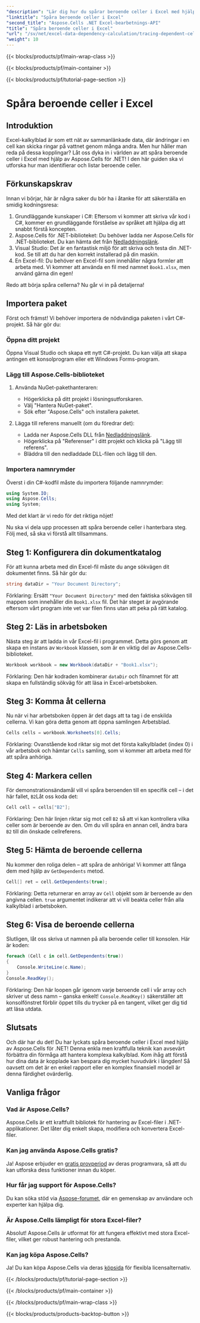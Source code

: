 ```yaml
---
"description": "Lär dig hur du spårar beroende celler i Excel med hjälp av Aspose.Cells för .NET med den här lättförståeliga handledningen."
"linktitle": "Spåra beroende celler i Excel"
"second_title": "Aspose.Cells .NET Excel-bearbetnings-API"
"title": "Spåra beroende celler i Excel"
"url": "/sv/net/excel-data-dependency-calculation/tracing-dependent-cells-in-excel/"
"weight": 10
---
```


{{< blocks/products/pf/main-wrap-class >}}

{{< blocks/products/pf/main-container >}}

{{< blocks/products/pf/tutorial-page-section >}}

# Spåra beroende celler i Excel

## Introduktion

Excel-kalkylblad är som ett nät av sammanlänkade data, där ändringar i en cell kan skicka ringar på vattnet genom många andra. Men hur håller man reda på dessa kopplingar? Låt oss dyka in i världen av att spåra beroende celler i Excel med hjälp av Aspose.Cells för .NET! I den här guiden ska vi utforska hur man identifierar och listar beroende celler. 

## Förkunskapskrav

Innan vi börjar, här är några saker du bör ha i åtanke för att säkerställa en smidig kodningsresa:

1. Grundläggande kunskaper i C#: Eftersom vi kommer att skriva vår kod i C#, kommer en grundläggande förståelse av språket att hjälpa dig att snabbt förstå koncepten.
2. Aspose.Cells för .NET-biblioteket: Du behöver ladda ner Aspose.Cells för .NET-biblioteket. Du kan hämta det från [Nedladdningslänk](https://releases.aspose.com/cells/net/).
3. Visual Studio: Det är en fantastisk miljö för att skriva och testa din .NET-kod. Se till att du har den korrekt installerad på din maskin. 
4. En Excel-fil: Du behöver en Excel-fil som innehåller några formler att arbeta med. Vi kommer att använda en fil med namnet `Book1.xlsx`, men använd gärna din egen!

Redo att börja spåra cellerna? Nu går vi in på detaljerna!

## Importera paket

Först och främst! Vi behöver importera de nödvändiga paketen i vårt C#-projekt. Så här gör du:

### Öppna ditt projekt

Öppna Visual Studio och skapa ett nytt C#-projekt. Du kan välja att skapa antingen ett konsolprogram eller ett Windows Forms-program.

### Lägg till Aspose.Cells-biblioteket

1. Använda NuGet-pakethanteraren: 
   - Högerklicka på ditt projekt i lösningsutforskaren.
   - Välj "Hantera NuGet-paket".
   - Sök efter "Aspose.Cells" och installera paketet.

2. Lägga till referens manuellt (om du föredrar det): 
   - Ladda ner Aspose.Cells DLL från [Nedladdningslänk](https://releases.aspose.com/cells/net/).
   - Högerklicka på "Referenser" i ditt projekt och klicka på "Lägg till referens".
   - Bläddra till den nedladdade DLL-filen och lägg till den.

### Importera namnrymder

Överst i din C#-kodfil måste du importera följande namnrymder:

```csharp
using System.IO;
using Aspose.Cells;
using System;
```

Med det klart är vi redo för det riktiga nöjet!

Nu ska vi dela upp processen att spåra beroende celler i hanterbara steg. Följ med, så ska vi förstå allt tillsammans.

## Steg 1: Konfigurera din dokumentkatalog

För att kunna arbeta med din Excel-fil måste du ange sökvägen dit dokumentet finns. Så här gör du:

```csharp
string dataDir = "Your Document Directory";
```

Förklaring: Ersätt `"Your Document Directory"` med den faktiska sökvägen till mappen som innehåller din `Book1.xlsx` fil. Det här steget är avgörande eftersom vårt program inte vet var filen finns utan att peka på rätt katalog.

## Steg 2: Läs in arbetsboken

Nästa steg är att ladda in vår Excel-fil i programmet. Detta görs genom att skapa en instans av `Workbook` klassen, som är en viktig del av Aspose.Cells-biblioteket.

```csharp
Workbook workbook = new Workbook(dataDir + "Book1.xlsx");
```

Förklaring: Den här kodraden kombinerar `dataDir` och filnamnet för att skapa en fullständig sökväg för att läsa in Excel-arbetsboken. 

## Steg 3: Komma åt cellerna

Nu när vi har arbetsboken öppen är det dags att ta tag i de enskilda cellerna. Vi kan göra detta genom att öppna samlingen Arbetsblad.

```csharp
Cells cells = workbook.Worksheets[0].Cells;
```

Förklaring: Ovanstående kod riktar sig mot det första kalkylbladet (index 0) i vår arbetsbok och hämtar `Cells` samling, som vi kommer att arbeta med för att spåra anhöriga.

## Steg 4: Markera cellen

För demonstrationsändamål vill vi spåra beroenden till en specifik cell – i det här fallet, `B2`Låt oss koda det:

```csharp
Cell cell = cells["B2"];
```

Förklaring: Den här linjen riktar sig mot cell `B2` så att vi kan kontrollera vilka celler som är beroende av den. Om du vill spåra en annan cell, ändra bara `B2` till din önskade cellreferens. 

## Steg 5: Hämta de beroende cellerna

Nu kommer den roliga delen – att spåra de anhöriga! Vi kommer att fånga dem med hjälp av `GetDependents` metod.

```csharp
Cell[] ret = cell.GetDependents(true);
```

Förklaring: Detta returnerar en array av `Cell` objekt som är beroende av den angivna cellen. `true` argumentet indikerar att vi vill beakta celler från alla kalkylblad i arbetsboken.

## Steg 6: Visa de beroende cellerna

Slutligen, låt oss skriva ut namnen på alla beroende celler till konsolen. Här är koden:

```csharp
foreach (Cell c in cell.GetDependents(true))
{
    Console.WriteLine(c.Name);
}
Console.ReadKey();
```

Förklaring: Den här loopen går igenom varje beroende cell i vår array och skriver ut dess namn – ganska enkelt! `Console.ReadKey()` säkerställer att konsolfönstret förblir öppet tills du trycker på en tangent, vilket ger dig tid att läsa utdata.

## Slutsats

Och där har du det! Du har lyckats spåra beroende celler i Excel med hjälp av Aspose.Cells för .NET! Denna enkla men kraftfulla teknik kan avsevärt förbättra din förmåga att hantera komplexa kalkylblad. Kom ihåg att förstå hur dina data är kopplade kan bespara dig mycket huvudvärk i längden! Så oavsett om det är en enkel rapport eller en komplex finansiell modell är denna färdighet ovärderlig.

## Vanliga frågor

### Vad är Aspose.Cells?
Aspose.Cells är ett kraftfullt bibliotek för hantering av Excel-filer i .NET-applikationer. Det låter dig enkelt skapa, modifiera och konvertera Excel-filer.

### Kan jag använda Aspose.Cells gratis?
Ja! Aspose erbjuder en [gratis provperiod](https://releases.aspose.com/) av deras programvara, så att du kan utforska dess funktioner innan du köper.

### Hur får jag support för Aspose.Cells?
Du kan söka stöd via [Aspose-forumet](https://forum.aspose.com/c/cells/9), där en gemenskap av användare och experter kan hjälpa dig. 

### Är Aspose.Cells lämpligt för stora Excel-filer?
Absolut! Aspose.Cells är utformat för att fungera effektivt med stora Excel-filer, vilket ger robust hantering och prestanda.

### Kan jag köpa Aspose.Cells?
Ja! Du kan köpa Aspose.Cells via deras [köpsida](https://purchase.aspose.com/buy) för flexibla licensalternativ.

{{< /blocks/products/pf/tutorial-page-section >}}

{{< /blocks/products/pf/main-container >}}

{{< /blocks/products/pf/main-wrap-class >}}

{{< blocks/products/products-backtop-button >}}